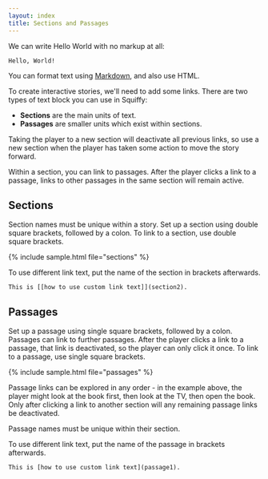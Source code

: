 ```yaml
---
layout: index
title: Sections and Passages
---
```


We can write Hello World with no markup at all:

    Hello, World!
    
You can format text using [Markdown](http://daringfireball.net/projects/markdown/syntax), and also use HTML.

To create interactive stories, we'll need to add some links. There are two types of text block you can use in Squiffy:

- **Sections** are the main units of text.
- **Passages** are smaller units which exist within sections.

Taking the player to a new section will deactivate all previous links, so use a new section when the player has taken some action to move the story forward.

Within a section, you can link to passages. After the player clicks a link to a passage, links to other passages in the same section will remain active.

Sections
--------

Section names must be unique within a story. Set up a section using double square brackets, followed by a colon. To link to a section, use double square brackets.

{% include sample.html file="sections" %}

To use different link text, put the name of the section in brackets afterwards.

    This is [[how to use custom link text]](section2).

Passages
--------

Set up a passage using single square brackets, followed by a colon. Passages can link to further passages. After the player clicks a link to a passage, that link is deactivated, so the player can only click it once. To link to a passage, use single square brackets.

{% include sample.html file="passages" %}

Passage links can be explored in any order - in the example above, the player might look at the book first, then look at the TV, then open the book. Only after clicking a link to another section will any remaining passage links be deactivated.

Passage names must be unique within their section.

To use different link text, put the name of the passage in brackets afterwards.

    This is [how to use custom link text](passage1).
